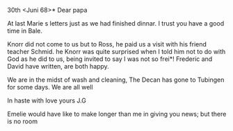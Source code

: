  30th <Juni 68>*
Dear papa

At last Marie s letters just as we had finished dinnar. I trust you have a good time in Bale.

Knorr did not come to us but to Ross, he paid us a visit with his friend teacher Schmid. he Knorr was quite surprised when I told him not to do with God as he did to us, being invited to say I was not so frei*! 
Frederic and David have written, are both happy.

We are in the midst of wash and cleaning, The Decan has gone to Tubingen for some days. We are all well

In haste with love
 yours J.G

Emelie would have like to make longer than me in giving you news; but there is no room
